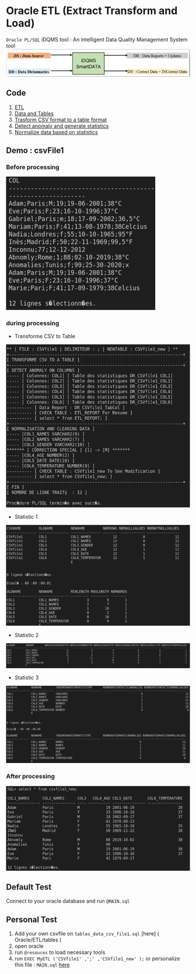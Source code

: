 # Oracle ETL (Extract Transform and Load)
`Oracle PL/SQL`
iDQMS tool : An intelligent Data Quality Management System tool
<img src="img/idqms.png" title="iDQMS" alt="iDQMS">

## Code

1. [ETL](ETL)
2. [Data and Tables](Oracle/ETL/tables)
3. [Trasform CSV format to a table format ](Oracle/ETL/functions/CSV2TAB)
4. [Detect anomaly and generate statistics ](Oracle/ETL/functions/DetectAnomaly)
5. [Normalize data based on statistics ](Oracle/ETL/functions/NormalizeAndCleanData)

## Demo : csvFile1

### Before processing 
<img src="img/before.png" title="before processing" alt="before">

### during processing 
* Transforme CSV to Table
<img src="img/during1.png" title="Transforme CSV to Table" alt="during">

* Statistic 1
<img src="img/stat1.png" title="Statistic 1" alt="Statistic_1">

* Statistic 2
<img src="img/stat2.png" title="Statistic 2" alt="Statistic_2">

* Statistic 3
<img src="img/stat3.png" title="Statistic 3" alt="Statistic_3">

### After processing
<img src="img/after.png" title="after processing" alt="after">

## Default Test 
Connect to your oracle database and run  `@MAIN.sql`

## Personal Test 
1. Add your own csvfile on `tables_data_csv_file1.sql` [here] ( Oracle/ETL/tables )
2. open oracle
3. run `@resouces` to load necessary tools
4. run `EXEC MyETL ('CSVfile1' ,';' ,'CSVfile1_new' );` or personalize this file : `MAIN.sql` [here](Oracle/ETL)




